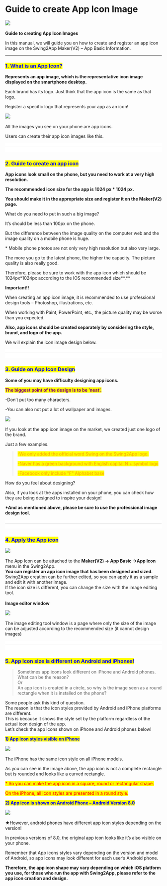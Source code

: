 # Guide to create App Icon Image

![](https://support.swing2app.com/wp-content/uploads/2018/09/App\_icon.png)

**Guide to creating App Icon Images**

In this manual, we will guide you on how to create and register an app icon image on the Swing2App Maker(V2) – App Basic Information.

***

### <mark style="color:blue;">**1. What is an App Icon?**</mark>

**Represents an app image, which is the representative icon image displayed on the smartphone desktop.**

Each brand has its logo. Just think that the app icon is the same as that logo.

Register a specific logo that represents your app as an icon!

![](../../../.gitbook/assets/영문아이콘\_안드로이드버전1.png)

All the images you see on your phone are app icons.

Users can create their app icon images like this.

![](<../../../.gitbook/assets/구분선 (1) (1).PNG>)

### <mark style="color:blue;">**2. Guide to create an app icon**</mark>

**App icons look small on the phone, but you need to work at a very high resolution.**

**The recommended icon size for the app is  1024 px \* 1024 px.**

**You should make it in the appropriate size and register it on the Maker(V2) page.**

What do you need to put in such a big image?&#x20;

It’s should be less than 100px on the phone.&#x20;

But the difference between the image quality on the computer web and the image quality on a mobile phone is huge.

\* Mobile phone photos are not only very high resolution but also very large.

The more you go to the latest phone, the higher the capacity. The picture quality is also really good.

Therefore, please be sure to work with the app icon which should be 1024px\*1024px according to the IOS recommended size**.**

**Important!!**

When creating an app icon image, it is recommended to use professional design tools – Photoshop, illustrations, etc.

When working with Paint, PowerPoint, etc., the picture quality may be worse than you expected.

**Also, app icons should be created separately by considering the style, brand, and logo of the app.**

We will explain the icon image design below.

![](<../../../.gitbook/assets/구분선 (1) (1).PNG>)

### <mark style="color:blue;">**3. Guide on App Icon Design**</mark>

**Some of you may have difficulty designing app icons.**

<mark style="color:purple;">**The biggest point of the design is to be ‘neat’.**</mark>

\-Don’t put too many characters.

\-You can also not put a lot of wallpaper and images.

![](../../../.gitbook/assets/영문아이콘2\_안드로이드버전.png)

If you look at the app icon image on the market, we created just one logo of the brand.

Just a few examples.

> <mark style="color:orange;">-We only added the official word Swing on the Swing2App logo.</mark> &#x20;
>
> <mark style="color:orange;">-Naver has a green background with English capital N + symbol logo</mark>
>
> <mark style="color:orange;">-Facebook only include "F" Alphabet base</mark>

How do you feel about designing?

Also, if you look at the apps installed on your phone, you can check how they are being designed to inspire your design!

**\*And as mentioned above, please be sure to use the professional image design tool.**

![](<../../../.gitbook/assets/구분선 (1) (1).PNG>)

### <mark style="color:blue;">**4. Apply the App icon**</mark>

![](https://support.swing2app.com/wp-content/uploads/2018/09/makeapp1.png)

The App Icon can be attached to the **Maker(V2) → App Basic →App Icon** menu in the Swing2App.\
**You can register an app icon image that has been designed and sized.** \
Swing2App creation can be further edited, so you can apply it as a sample and edit it with another image.\
&#x20;If the icon size is different, you can change the size with the image editing tool.\
\
**Image editor window**

![](https://support.swing2app.com/wp-content/uploads/2018/09/makeapp2.png)

The image editing tool window is a page where only the size of the image can be adjusted according to the recommended size (it cannot design images)

![](<../../../.gitbook/assets/구분선 (1) (1).PNG>)

### <mark style="color:blue;">**5. App Icon size is different on Android and iPhones!**</mark>

> Sometimes app icons look different on iPhone and Android phones. What can be the reason?\
> Or \
> An app icon is created in a circle, so why is the image seen as a round rectangle when it is installed on the phone?

Some people ask this kind of question.\
The reason is that the icon styles provided by Android and iPhone platforms are different.\
This is because it shows the style set by the platform regardless of the actual icon design of the app.\
Let’s check the app icons shown on iPhone and Android phones below!



<mark style="color:blue;">**1) App Icon styles visible on iPhone**</mark>

![](../../../.gitbook/assets/iphone\_icon1.png)

The iPhone has the same icon style on all iPhone models.

As you can see in the image above, the app icon is not a complete rectangle but is rounded and looks like a curved rectangle.

<mark style="color:red;">\* So you can make the app icon in a square, round or rectangular shape.</mark>

&#x20;<mark style="color:red;">On the iPhone, all icon styles are presented in a round style.</mark>



<mark style="color:blue;">**2) App icon is shown on Android Phone – Android Version 8.0**</mark>

![](<../../../.gitbook/assets/영문아이콘\_안드로이드버전 (1).png>)

★However, android phones have different app icon styles depending on the version!

In previous versions of 8.0, the original app icon looks like it’s also visible on your phone.

Remember that App icons styles vary depending on the version and model of Android, so app icons may look different for each user’s Android phone.

**Therefore, the app icon shape may vary depending on which iOS platform you use, for those who run the app with Swing2App, please refer to the app icon creation and design.**

